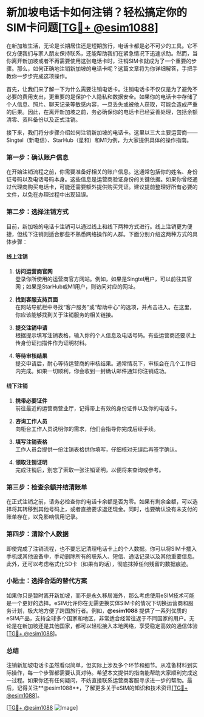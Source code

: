# 新加坡电话卡如何注销？轻松搞定你的SIM卡问题[[TG💪+ @esim1088](https://t.me/s/esim1088)]

在新加坡生活，无论是长期居住还是短期旅行，电话卡都是必不可少的工具。它不仅方便我们与家人朋友保持联系，还能帮助我们在紧急情况下迅速求助。然而，当你离开新加坡或者不再需要使用这张电话卡时，注销SIM卡就成为了一个重要的步骤。那么，如何正确地注销新加坡的电话卡呢？这篇文章将为你详细解答，手把手教你一步步完成这项操作。

首先，让我们来了解一下为什么需要注销电话卡。注销电话卡不仅仅是为了避免不必要的费用支出，更重要的是保护个人隐私和数据安全。如果你的电话卡中存储了个人信息、照片、聊天记录等敏感内容，一旦丢失或被他人获取，可能会造成严重的后果。因此，在离开新加坡之前，务必确保你的电话卡已经妥善处理，包括余额清零、资料备份以及正式注销。

接下来，我们将分步骤介绍如何注销新加坡的电话卡。这里以三大主要运营商——Singtel（新电信）、StarHub（星和）和M1为例，为大家提供具体的操作指南。

### 第一步：确认账户信息

在开始注销流程之前，你需要准备好相关的账户信息。这通常包括你的姓名、身份证号码以及电话号码本身。这些信息是运营商验证身份的关键依据。如果你曾经通过代理商购买电话卡，可能还需要额外提供购买凭证。建议提前整理好所有必要的文件，以免在办理过程中出现延误。

### 第二步：选择注销方式

目前，新加坡的电话卡注销可以通过线上和线下两种方式进行。线上注销更为便捷，但线下注销则适合那些不熟悉网络操作的人群。下面分别介绍这两种方式的具体步骤：

#### 线上注销

1. **访问运营商官网**  
   登录你所使用的运营商官方网站。例如，如果是Singtel用户，可以前往其官网；如果是StarHub或M1用户，则访问对应的网址。
   
2. **找到客服支持页面**  
   在网站导航栏中寻找“客户服务”或“帮助中心”的选项，并点击进入。在这里，你应该能够找到关于注销服务的相关链接。

3. **提交注销申请**  
   根据提示填写注销表格，输入你的个人信息及电话号码。有些运营商还要求上传身份证扫描件作为证明材料。

4. **等待审核结果**  
   提交申请后，耐心等待运营商的审核结果。通常情况下，审核会在几个工作日内完成。如果一切顺利，你会收到一封确认邮件通知你注销成功。

#### 线下注销

1. **携带必要证件**  
   前往最近的运营商营业厅，记得带上有效的身份证件以及你的电话卡。

2. **咨询工作人员**  
   向柜台工作人员说明你的需求，他们会指导你完成后续手续。

3. **填写注销表格**  
   工作人员会提供一份注销表格供你填写，仔细核对无误后再签字确认。

4. **领取注销证明**  
   完成注销后，别忘了索取一张注销证明，以便将来查询或参考。

### 第三步：检查余额并结清账单

在正式注销之前，请务必检查你的电话卡余额是否为零。如果有剩余金额，可以选择将其转移到其他号码上，或者直接要求退还现金。同时，也要确认没有未支付的账单存在，以免影响信用记录。

### 第四步：清除个人数据

即使完成了注销流程，也不要忘记清理电话卡上的个人数据。你可以将SIM卡插入手机或其他设备中，手动删除所有的联系人、短信、通话记录以及其他重要信息。此外，还可以考虑格式化SD卡（如果有的话），彻底抹掉任何残留的数据痕迹。

### 小贴士：选择合适的替代方案

如果你只是暂时离开新加坡，而不是永久移居海外，那么考虑使用eSIM技术可能是一个更好的选择。eSIM允许你在无需更换实体SIM卡的情况下切换运营商和服务计划，极大地方便了跨国旅行者。例如，**@esim1088** 提供了一系列优质的eSIM产品，支持全球多个国家和地区，非常适合经常往返于不同国家的用户。无论是在新加坡还是其他国家，都可以轻松接入本地网络，享受稳定高效的通信体验[[TG💪+ @esim1088](https://t.me/s/esim1088)]。

### 总结

注销新加坡电话卡虽然看似简单，但实际上涉及多个环节和细节。从准备材料到实际操作，每一个步骤都需要认真对待。希望本文提供的指南能帮助大家顺利完成这一过程。如果你还有任何疑问，不妨直接联系运营商客服寻求进一步的帮助。最后，记得关注**@esim1088**，了解更多关于eSIM的知识和技术资讯[[TG💪+ @esim1088](https://t.me/s/esim1088)]。

[[TG💪+ @esim1088](https://t.me/s/esim1088) ![Image](https://i.postimg.cc/4NQfJmqS/Snipaste-2025-05-13-00-14-12.png)]